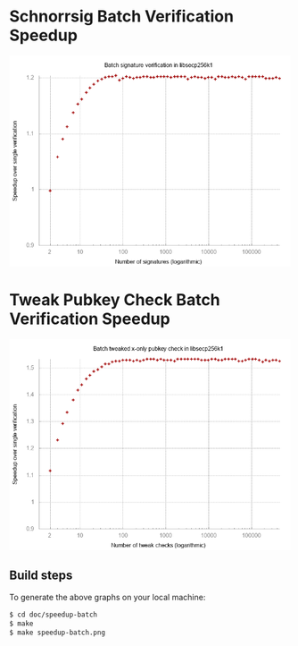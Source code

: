 # Schnorrsig Batch Verification Speedup

![Speedup over single verification](speedup-batch/schnorrsig-speedup-batch.png)

# Tweak Pubkey Check Batch Verification Speedup

![Speedup over single verification](speedup-batch/tweakcheck-speedup-batch.png)

Build steps
-----------
To generate the above graphs on your local machine:

    $ cd doc/speedup-batch
    $ make
    $ make speedup-batch.png